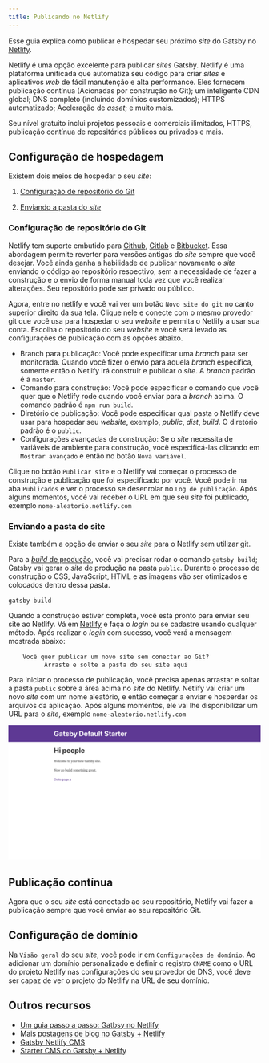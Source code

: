 ```yaml
---
title: Publicando no Netlify
---
```


Esse guia explica como publicar e hospedar seu próximo _site_ do Gatsby no [Netlify](https://www.netlify.com/).

Netlify é uma opção excelente para publicar _sites_ Gatsby. Netlify é uma plataforma unificada que automatiza seu código para criar _sites_ e aplicativos _web_ de fácil manutenção e alta performance. Eles fornecem publicação contínua (Acionadas por construção no Git); um inteligente CDN global; DNS completo (incluindo domínios customizados); HTTPS automatizado; Aceleração de _asset_; e muito mais.

Seu nível gratuito inclui projetos pessoais e comerciais ilimitados, HTTPS, publicação contínua de repositórios públicos ou privados e mais.

## Configuração de hospedagem

Existem dois meios de hospedar o seu _site_:

1. [Configuração de repositório do Git](#configuração-de-repositório-do-git)

2. [Enviando a pasta do _site_](#enviando-a-pasta-do-site)

### Configuração de repositório do Git

Netlify tem suporte embutido para [Github](https://github.com/), [Gitlab](https://about.gitlab.com/) e [Bitbucket](https://bitbucket.org/). Essa abordagem permite reverter para versões antigas do _site_ sempre que você desejar. Você ainda ganha a habilidade de publicar novamente o _site_ enviando o código ao repositório respectivo, sem a necessidade de fazer a construção e o envio de forma manual toda vez que você realizar alterações. Seu repositório pode ser privado ou público.

Agora, entre no netlify e você vai ver um botão `Novo site do git` no canto superior direito da sua tela. Clique nele e conecte com o mesmo provedor git que você usa para hospedar o seu _website_ e permita o Netlify a usar sua conta. Escolha o repositório do seu _website_ e você será levado as configurações de publicação com as opções abaixo.

- Branch para publicação: Você pode especificar uma _branch_ para ser monitorada. Quando você fizer o envio para aquela _branch_ específica, somente então o Netlify irá construir e publicar o _site_. A _branch_ padrão é a `master`.
- Comando para construção: Você pode especificar o comando que você quer que o Netlify rode quando você enviar para a _branch_ acima. O comando padrão é `npm run build`.
- Diretório de publicação: Você pode especificar qual pasta o Netlify deve usar para hospedar seu _website_, exemplo, _public_, _dist_, _build_. O diretório padrão é o `public`.
- Configurações avançadas de construção: Se o _site_ necessita de variáveis de ambiente para construção, você especificá-las clicando em `Mostrar avançado` e então no botão `Nova variável`. 

Clique no botão `Publicar site` e o Netlify vai começar o processo de construção e publicação que foi especificado por você. Você pode ir na aba `Publicados` e ver o processo se desenrolar no `Log de publicação`. Após alguns momentos, você vai receber o URL em que seu _site_ foi publicado, exemplo `nome-aleatorio.netlify.com`

### Enviando a pasta do site

Existe também a opção de enviar o seu _site_ para o Netlify sem utilizar git.

Para a [_build_ de produção](/docs/glossary#build), você vai precisar rodar o comando `gatsby build`; Gatsby vai gerar o _site_ de produção na pasta `public`. Durante o processo de construção o CSS, JavaScript, HTML e as imagens vão ser otimizados e colocados dentro dessa pasta.

```shell
gatsby build
```

Quando a construção estiver completa, você está pronto para enviar seu site ao Netlify. Vá em [Netlify](https://app.netlify.com/) e faça o _login_ ou se cadastre usando qualquer método. Após realizar o _login_ com sucesso, você verá a mensagem mostrada abaixo:

```text
    Você quer publicar um novo site sem conectar ao Git?
          Arraste e solte a pasta do seu site aqui
```

Para iniciar o processo de publicação, você precisa apenas arrastar e soltar a pasta `public` sobre a área acima no _site_ do Netlify. Netlify vai criar um novo _site_ com um nome aleatório, e então começar a enviar e hosperdar os arquivos da aplicação. Após alguns momentos, ele vai lhe disponibilizar um URL para o _site_, exemplo `nome-aleatorio.netlify.com`

![alt text](./images/gatsby-default-starter.png "Starter padrão do Gatsby")

## Publicação contínua

Agora que o seu _site_ está conectado ao seu repositório, Netlify vai fazer a publicação sempre que você enviar ao seu repositório Git.

## Configuração de domínio

Na `Visão geral` do seu _site_, você pode ir em `Configurações de domínio`. Ao adicionar um domínio personalizado e definir o registro `CNAME` como o URL do projeto Netlify nas configurações do seu provedor de DNS, você deve ser capaz de ver o projeto do Netlify na URL de seu domínio.

## Outros recursos

- [Um guia passo a passo: Gatbsy no Netlify](https://www.netlify.com/blog/2016/02/24/a-step-by-step-guide-gatsby-on-netlify/)
- Mais [postagens de blog no Gatsby + Netlify](/blog/tags/netlify)
- [Gatsby Netlify CMS](/packages/gatsby-plugin-netlify-cms)
- [Starter CMS do Gatsby + Netlify](https://github.com/netlify-templates/gatsby-starter-netlify-cms)
